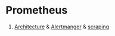 # Prometheus

1. [Architecture](https://github.com/vikchupak/Prometheus/blob/main/architecture.md) & [Alertmanger](https://github.com/vikchupak/Prometheus/blob/main/alerting.md) & [scraping](https://github.com/vikchupak/Prometheus/blob/main/scraping.md)
